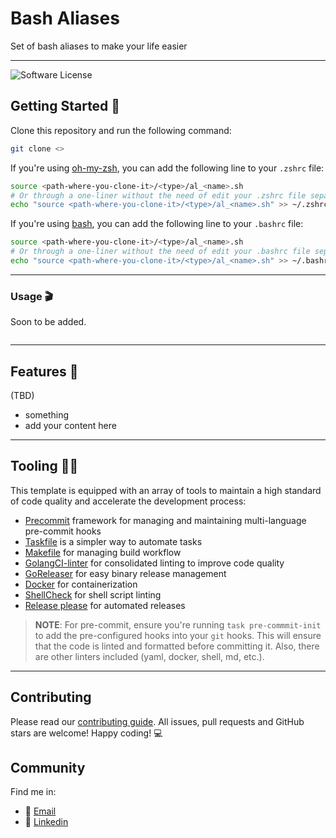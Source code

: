 # Bash Aliases
Set of bash aliases to make your life easier


---
![Software License](https://img.shields.io/badge/license-MIT-brightgreen.svg?style=flat-square)

## Getting Started 🚦
Clone this repository and run the following command:
```bash
git clone <>
```
If you're using [oh-my-zsh](https://ohmyz.sh/), you can add the following line to your `.zshrc` file:
```bash
source <path-where-you-clone-it>/<type>/al_<name>.sh
# Or through a one-liner without the need of edit your .zshrc file separately
echo "source <path-where-you-clone-it>/<type>/al_<name>.sh" >> ~/.zshrc
```
If you're using [bash](https://www.gnu.org/software/bash/), you can add the following line to your `.bashrc` file:
```bash
source <path-where-you-clone-it>/<type>/al_<name>.sh
# Or through a one-liner without the need of edit your .bashrc file separately
echo "source <path-where-you-clone-it>/<type>/al_<name>.sh" >> ~/.bashrc
```

---

### Usage 🎬
Soon to be added.

```bash
```
---

## Features 🧩
(TBD)

* something
* add your content here
---

## Tooling 🧑‍🔧

This template is equipped with an array of tools to maintain a high standard of code quality and accelerate the development process:

* [Precommit](https://pre-commit.com/) framework for managing and maintaining multi-language pre-commit hooks
* [Taskfile](https://taskfile.dev/#/) is a simpler way to automate tasks
* [Makefile](https://www.gnu.org/software/make/) for managing build workflow
* [GolangCI-linter](https://golangci-lint.run/) for consolidated linting to improve code quality
* [GoReleaser](https://goreleaser.com/) for easy binary release management
* [Docker](https://www.docker.com/) for containerization
* [ShellCheck](https://www.shellcheck.net/) for shell script linting
* [Release please](https://github.com/googleapis/release-please) for automated releases
>**NOTE**: For pre-commit, ensure you're running `task pre-commmit-init` to add the pre-configured hooks into your `git` hooks. This will ensure that the code is linted and formatted before committing it. Also, there are other linters included (yaml, docker, shell, md, etc.).

---
## Contributing
Please read our [contributing guide](./CONTRIBUTING.md). All issues, pull requests and GitHub stars are welcome! Happy coding! 💻


## Community
Find me in:

- 📧 [Email](mailto:your_email@domain.com)
- 🧳 [Linkedin](https://www.linkedin.com/in/myuser/)
